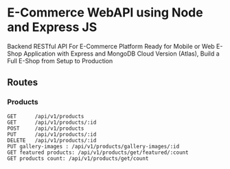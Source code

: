 # E-Commerce WebAPI using Node and Express JS
Backend RESTful API For E-Commerce Platform Ready for Mobile or Web E-Shop Application with Express and MongoDB Cloud Version (Atlas), Build a Full E-Shop from Setup to Production

## Routes

### Products

```
GET      /api/v1/products
GET      /api/v1/products/:id
POST     /api/v1/products
PUT      /api/v1/products/:id
DELETE   /api/v1/products/:id
PUT gallery-images : /api/v1/products/gallery-images/:id
GET featured products: /api/v1/products/get/featured/:count
GET products count: /api/v1/products/get/count
```
